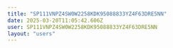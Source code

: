 ```yaml
---
title: "SP111VNPZ4SW0W2258KDK95088833YZ4F63DRE5NN"
date: 2025-03-20T11:05:42.606Z
user: SP111VNPZ4SW0W2258KDK95088833YZ4F63DRE5NN
layout: "users"
---
```

    